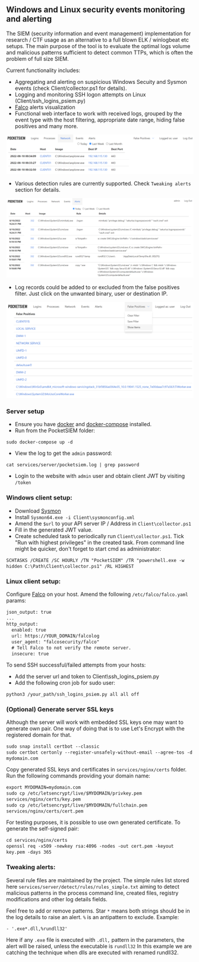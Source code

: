 ## Windows and Linux security events monitoring and alerting

 The SIEM (security information and event management) implementation for research / CTF usage as an alternative to a full blown ELK / winlogbeat etc setups. The main purpose of the tool is to evaluate the optimal logs volume and malicious patterns sufficient to detect common TTPs, which is often the problem of full size SIEM.

Current functionality includes:

* Aggregating and alerting on suspicious Windows Secuity and Sysmon events (check Client/collector.ps1 for details).
* Logging and monitoring SSH logon attempts on Linux (Client/ssh_logins_psiem.py)
* [Falco](https://falco.org/) alerts visualization
* Functional web interface to work with received logs, grouped by the event type with the host filtering,  appropriate date range, hiding false positives and many more.

![](img/network-logs.png)

* Various detection rules are currently supported. Check `Tweaking alerts` section for details.

![](img/alerts.png)

* Log records could be added to or excluded from the false positives filter. Just click on the unwanted binary, user or destination IP.

![](img/false-positives.png)

### Server setup

* Ensure you have [docker](https://docs.docker.com/engine/install/) and [docker-compose](https://docs.docker.com/compose/install/other/) installed.
* Run from the PocketSIEM folder:

```
sudo docker-compose up -d
```

* View the log to get the `admin` password:

```
cat services/server/pocketsiem.log | grep password
```

* Login to the website with `admin` user and obtain client JWT by visiting `/token`

### Windows client setup:

* Download [Sysmon](https://download.sysinternals.com/files/Sysmon.zip)
* Install `Sysmon64.exe -i Client\sysmonconfig.xml`
* Amend the `$url` to your API server IP / Address in `Client\collector.ps1`
* Fill in the generated JWT value.
* Create scheduled task to periodically run `Client\collector.ps1`. Tick "Run with highest privileges" in the created task. From command line might be quicker, don't forget to start cmd as administrator:

```
SCHTASKS /CREATE /SC HOURLY /TN "PocketSIEM" /TR "powershell.exe -w hidden C:\Path\Client\collector.ps1" /RL HIGHEST
```

### Linux client setup:

Configure [Falco](https://falco.org/docs/getting-started/try-falco/try-falco-on-ubuntu/) on your host. Amend the following `/etc/falco/falco.yaml` params:

```
json_output: true
...
http_output:
  enabled: true
  url: https://YOUR_DOMAIN/falcolog
  user_agent: "falcosecurity/falco"
  # Tell Falco to not verify the remote server.
  insecure: true
```

To send SSH successful/failed attempts from your hosts:
* Add the server url and token to Client\ssh_logins_psiem.py
* Add the following cron job for sudo user:

```
python3 /your_path/ssh_logins_psiem.py all all off
```

### (Optional) Generate server SSL keys

Although the server will work with embedded SSL keys one may want to generate own pair. One way of doing that is to use Let's Encrypt with the registered domain for that.

```
sudo snap install certbot --classic
sudo certbot certonly --register-unsafely-without-email --agree-tos -d mydomain.com
```

Copy generated SSL keys and certificates in `services/nginx/certs` folder. Run the following commands providing your domain name:

```
export MYDOMAIN=mydomain.com
sudo cp /etc/letsencrypt/live/$MYDOMAIN/privkey.pem services/nginx/certs/key.pem
sudo cp /etc/letsencrypt/live/$MYDOMAIN/fullchain.pem services/nginx/certs/cert.pem
```

For testing purposes, it is possible to use own generated certificate. To generate the self-signed pair:

```
cd services/nginx/certs
openssl req -x509 -newkey rsa:4096 -nodes -out cert.pem -keyout key.pem -days 365
```

### Tweaking alerts:

Several rule files are maintained by the project. The simple rules list stored here `services/server/detect/rules/rules_simple.txt` aiming to detect malicious patterns in the process command line, created files, registry modifications and other log details fields. 

Feel free to add or remove patterns. Star `*` means both strings should be in the log details to raise an alert. `%` is an antipattern to exclude. Example:

```
- '.exe*.dll,%rundll32'
```

Here if any `.exe` file is executed with `.dll,` pattern in the parameters, the alert will be raised, unless the executable is `rundll32` In this example we are catching the technique when dlls are executed with renamed rundll32.
